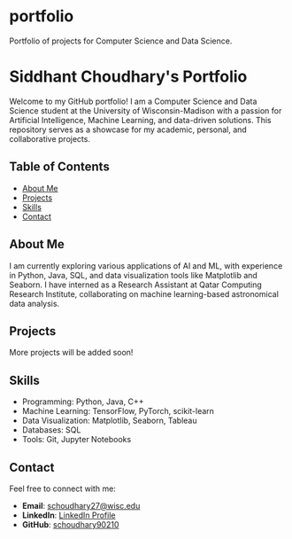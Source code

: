 # portfolio
Portfolio of projects for Computer Science and Data Science.

# Siddhant Choudhary's Portfolio

Welcome to my GitHub portfolio! I am a Computer Science and Data Science student at the University of Wisconsin-Madison with a passion for Artificial Intelligence, Machine Learning, and data-driven solutions. This repository serves as a showcase for my academic, personal, and collaborative projects.

## Table of Contents
- [About Me](#about-me)
- [Projects](#projects)
- [Skills](#skills)
- [Contact](#contact)

## About Me
I am currently exploring various applications of AI and ML, with experience in Python, Java, SQL, and data visualization tools like Matplotlib and Seaborn. I have interned as a Research Assistant at Qatar Computing Research Institute, collaborating on machine learning-based astronomical data analysis.

## Projects


More projects will be added soon!

## Skills
- Programming: Python, Java, C++
- Machine Learning: TensorFlow, PyTorch, scikit-learn
- Data Visualization: Matplotlib, Seaborn, Tableau
- Databases: SQL
- Tools: Git, Jupyter Notebooks

## Contact
Feel free to connect with me:
- **Email**: schoudhary27@wisc.edu
- **LinkedIn**: [LinkedIn Profile](https://www.linkedin.com/in/siddhant-choudhary-441)
- **GitHub**: [schoudhary90210](https://github.com/schoudhary90210)

